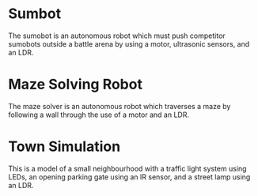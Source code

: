 # Sumbot
The sumobot is an autonomous robot which must push competitor sumobots outside a battle arena by using a motor, ultrasonic sensors, and an LDR.

# Maze Solving Robot
The maze solver is an autonomous robot which traverses a maze by following a wall through the use of a motor and an LDR.

# Town Simulation
This is a model of a small neighbourhood with a traffic light system using LEDs, an opening parking gate using an IR sensor, and a street lamp using an LDR. 
